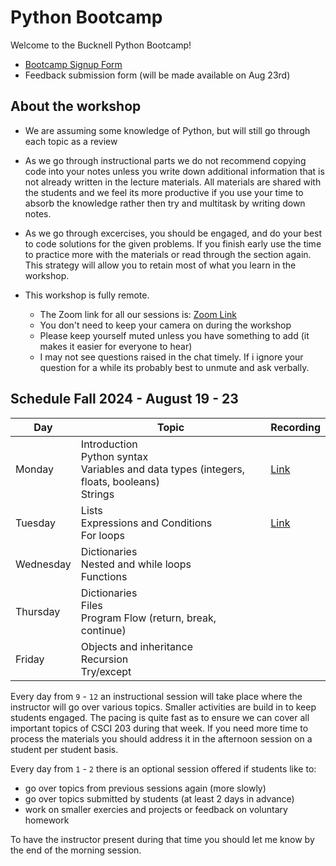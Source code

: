 # Python Bootcamp
Welcome to the Bucknell Python Bootcamp!

- [Bootcamp Signup Form](https://docs.google.com/forms/d/1xuzeE6FzHwzKjl_axRnii2LlXOQly4ihZRTyiw82Q7w)
- Feedback submission form (will be made available on Aug 23rd)

## About the workshop

- We are assuming some knowledge of Python, but will still go through each topic as a review

- As we go through instructional parts we do not recommend copying code into your notes unless you write down additional information that is not already written in the lecture materials. All materials are shared with the students and we feel its more productive if you use your time to absorb the knowledge rather then try and multitask by writing down notes.

- As we go through excercises, you should be engaged, and do your best to code solutions for the given problems. If you finish early use the time to practice more with the materials or read through the section again. This strategy will allow you to retain most of what you learn in the workshop.

- This workshop is fully remote.
  - The Zoom link for all our sessions is: [Zoom Link]()
  - You don't need to keep your camera on during the workshop
  - Please keep yourself muted unless you have something to add (it makes it easier for everyone to hear)
  - I may not see questions raised in the chat timely. If i ignore your question for a while its probably best to unmute and ask verbally.

## Schedule Fall 2024 - August 19 - 23

|Day|Topic|Recording|
|---|---|---|
|Monday|Introduction <br> Python syntax <br> Variables and data types (integers, floats, booleans)<br> Strings|[Link](https://bucknell.zoom.us/rec/play/pfU9xoF-uajJQXTJZx5QhhDAbF6Fedan9jQAy9Izi5wl-tYF1XsLpE2yYH3LhX-IrjrtG8A-r-X_w-20.MGLtd-UnJwBxmJ67?canPlayFromShare=true&from=my_recording&startTime=1724074654000&componentName=rec-play&originRequestUrl=https%3A%2F%2Fbucknell.zoom.us%2Frec%2Fshare%2FxLVEx_cKTmKnicdk-xbcgR1ygmFqQsCyvumwBdzB4juEwRNjb4Gzd3ZeAwwXzrU.BBMAsG0i3wY86caG%3FstartTime%3D1724074654000%2520Passcode%3A%2520jTP94!i3)|
|Tuesday|Lists<br>Expressions and Conditions<br>For loops|[Link](https://bucknell.zoom.us/rec/play/9ax2CEVugX3HlintmJ_qjrh-w8AxP00plyLAFtjXQsLtXj0uUA7LyQXU20BbhzY38N5qXUpMnnJpX5X6.SDHCxnRNd5FmCFb-?autoplay=true&startTime=1724158812000)|
|Wednesday|Dictionaries<br>Nested and while loops<br>Functions||
|Thursday|Dictionaries<br>Files<br>Program Flow (return, break, continue)||
|Friday|Objects and inheritance<br>Recursion<br>Try/except||

Every day from `9` - `12` an instructional session will take place where the instructor will go over various topics. Smaller activities are build in to keep students engaged. The pacing is quite fast as to ensure we can cover all important topics of CSCI 203 during that week. If you need more time to process the materials you should address it in the afternoon session on a student per student basis.

Every day from `1` - `2` there is an optional session offered if students like to:
- go over topics from previous sessions again (more slowly)
- go over topics submitted by students (at least 2 days in advance)
- work on smaller exercies and projects or feedback on voluntary homework

To have the instructor present during that time you should let me know by the end of the morning session.


